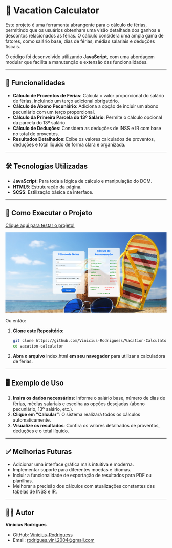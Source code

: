 # 🔑 **Vacation Calculator**

Este projeto é uma ferramenta abrangente para o cálculo de férias, permitindo que os usuários obtenham uma visão detalhada dos ganhos e descontos relacionados às férias. O cálculo considera uma ampla gama de fatores, como salário base, dias de férias, médias salariais e deduções fiscais.

O código foi desenvolvido utilizando **JavaScript**, com uma abordagem modular que facilita a manutenção e extensão das funcionalidades.

---

## 🚀 **Funcionalidades**

- **Cálculo de Proventos de Férias**: Calcula o valor proporcional do salário de férias, incluindo um terço adicional obrigatório.
- **Cálculo de Abono Pecuniário**: Adiciona a opção de incluir um abono pecuniário com um terço proporcional.
- **Cálculo da Primeira Parcela do 13º Salário**: Permite o cálculo opcional da parcela do 13º salário.
- **Cálculo de Deduções**: Considera as deduções de INSS e IR com base no total de proventos.
- **Resultados Detalhados**: Exibe os valores calculados de proventos, deduções e total líquido de forma clara e organizada.

---

## 🛠️ **Tecnologias Utilizadas**

- **JavaScript**: Para toda a lógica de cálculo e manipulação do DOM.
- **HTML5**: Estruturação da página.
- **SCSS**: Estilização básica da interface.

---

## 🔧 **Como Executar o Projeto**

<a href="https://vinicius-rodriguess.github.io/Vacation-Calculator" target="_blank">Clique aqui para testar o projeto!</a>

<img src="./src/img/project.png"/>

Ou então:

1. **Clone este Repositório**:

   ```bash
   git clone https://github.com/Vinicius-Rodriguess/Vacation-Calculator.git
   cd vacation-calculator
   ```

2. **Abra o arquivo** index.html **em seu navegador** para utilizar a calculadora de férias.

---

## 🖥️ **Exemplo de Uso**

1. **Insira os dados necessários**: Informe o salário base, número de dias de férias, médias salariais e escolha as opções desejadas (abono pecuniário, 13º salário, etc.).
2. **Clique em "Calcular"**: O sistema realizará todos os cálculos automaticamente.
3. **Visualize os resultados**: Confira os valores detalhados de proventos, deduções e o total líquido.

---

## ✅ **Melhorias Futuras**

- Adicionar uma interface gráfica mais intuitiva e moderna.
- Implementar suporte para diferentes moedas e idiomas.
- Incluir a funcionalidade de exportação de resultados para PDF ou planilhas.
- Melhorar a precisão dos cálculos com atualizações constantes das tabelas de INSS e IR.

---

## 👨‍💻 **Autor**

**Vinicius Rodrigues**

- GitHub: [Vinicius-Rodriguess](https://github.com/Vinicius-Rodriguess)
- Email: rodrigues.vini.2004@gmail.com
